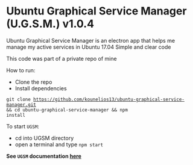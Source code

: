 # Ubuntu Graphical Service Manager (U.G.S.M.) v1.0.4
Ubuntu Graphical Service Manager is an electron app
that helps me manage my active services in Ubuntu 17.04
Simple and clear code

This code was part of a private repo of mine

How to run:
* Clone the repo
* Install dependencies

<code>git clone https://github.com/kounelios13/ubuntu-graphical-service-manager.git && cd ubuntu-graphical-service-manager && npm install</code>

To start `UGSM`:
* cd into UGSM directory
* open a terminal and type `npm start`

**See `UGSM` documentation [here](docs/documentation.md)**